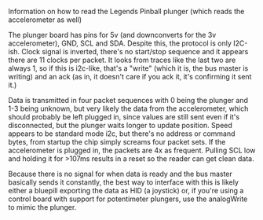 Information on how to read the Legends Pinball plunger (which reads the accelerometer as well)

The plunger board has pins for 5v (and downconverts for the 3v accelerometer), GND, SCL and SDA.
Despite this, the protocol is only I2C-ish. Clock signal is inverted, there's no start/stop sequence
and it appears there are 11 clocks per packet. It looks from traces like the last two are always 1, so
if this is i2c-like, that's a "write" (which it is, the bus master is writing) and an ack (as in, it doesn't care if you ack it, it's confirming it sent it.)

Data is transmitted in four packet sequences with 0 being the plunger and 1-3 being unknown, but very
likely the data from the accelerometer, which should probably be left plugged in, since values are still sent even if it's disconnected, but the plunger waits longer to update position.
Speed appears to be standard mode i2c, but there's no address or command bytes, from startup
the chip simply screams four packet sets. If the accelerometer is plugged in, the packets are 4x as
frequent. Pulling SCL low and holding it for >107ms results in a reset so the reader can get clean 
data.

Because there is no signal for when data is ready and the bus master basically sends it constantly, the best way to interface with this is likely either a bluepill exporting the data as HID (a joystick) or, if you're using a control board with support for potentimeter plungers, use the analogWrite to mimic the plunger.